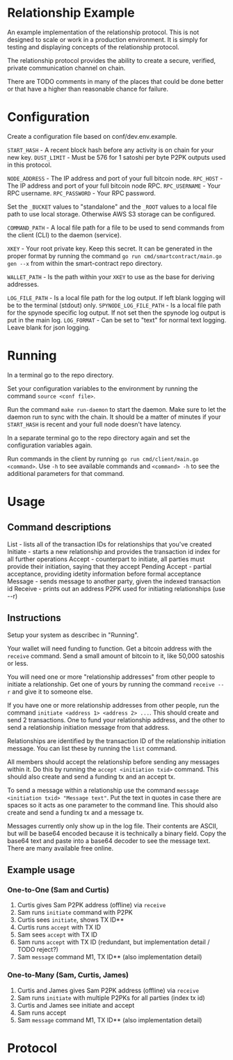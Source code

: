 # Relationship Example

An example implementation of the relationship protocol. This is not designed to scale or work in a production environment. It is simply for testing and displaying concepts of the relationship protocol.

The relationship protocol provides the ability to create a secure, verified, private communication channel on chain.

There are TODO comments in many of the places that could be done better or that have a higher than reasonable chance for failure.

# Configuration

Create a configuration file based on conf/dev.env.example.

`START_HASH` - A recent block hash before any activity is on chain for your new key.
`DUST_LIMIT` - Must be 576 for 1 satoshi per byte P2PK outputs used in this protocol.

`NODE_ADDRESS` - The IP address and port of your full bitcoin node.
`RPC_HOST` - The IP address and port of your full bitcoin node RPC.
`RPC_USERNAME` - Your RPC username.
`RPC_PASSWORD` - Your RPC password.

Set the `_BUCKET` values to "standalone" and the `_ROOT` values to a local file path to use local storage. Otherwise AWS S3 storage can be configured.

`COMMAND_PATH` - A local file path for a file to be used to send commands from the client (CLI) to the daemon (service).

`XKEY` - Your root private key. Keep this secret. It can be generated in the proper format by running the command `go run cmd/smartcontract/main.go gen --x` from within the smart-contract repo directory.

`WALLET_PATH` - Is the path within your `XKEY` to use as the base for deriving addresses.

`LOG_FILE_PATH` - Is a local file path for the log output. If left blank logging will be to the terminal (stdout) only.
`SPYNODE_LOG_FILE_PATH` - Is a local file path for the spynode specific log output. If not set then the spynode log output is put in the main log.
`LOG_FORMAT` - Can be set to "text" for normal text logging. Leave blank for json logging.

# Running

In a terminal go to the repo directory.

Set your configuration variables to the environment by running the command `source <conf file>`.

Run the command `make run-daemon` to start the daemon. Make sure to let the daemon run to sync with the chain. It should be a matter of minutes if your `START_HASH` is recent and your full node doesn't have latency.

In a separate terminal go to the repo directory again and set the configuration variables again.

Run commands in the client by running `go run cmd/client/main.go <command>`. Use `-h` to see available commands and `<command> -h` to see the additional parameters for that command.

# Usage

## Command descriptions

List - lists all of the transaction IDs for relationships that you've created
Initiate - starts a new relationship and provides the transaction id index for all further operations
Accept - counterpart to initiate, all parties must provide their initiation, saying that they accept
Pending Accept - partial acceptance, providing idetity information before formal acceptance
Message - sends message to another party, given the indexed transaction id
Receive - prints out an address P2PK used for initiating relationships (use --r)

## Instructions

Setup your system as describec in "Running".

Your wallet will need funding to function. Get a bitcoin address with the `receive` command. Send a small amount of bitcoin to it, like 50,000 satoshis or less.

You will need one or more "relationship addresses" from other people to initiate a relationship. Get one of yours by running the command `receive --r` and give it to someone else.

If you have one or more relationship addresses from other people, run the command `initiate <address 1> <address 2> ...`. This should create and send 2 transactions. One to fund your relationship address, and the other to send a relationship initiation message from that address.

Relationships are identified by the transaction ID of the relationship initiation message. You can list these by running the `list` command.

All members should accept the relationship before sending any messages within it. Do this by running the `accept <initiation txid>` command. This should also create and send a funding tx and an accept tx.

To send a message within a relationship use the command `message <initiation txid> "Message text"`. Put the text in quotes in case there are spaces so it acts as one parameter to the command line. This should also create and send a funding tx and a message tx.

Messages currently only show up in the log file. Their contents are ASCII, but will be base64 encoded because it is technically a binary field. Copy the base64 text and paste into a base64 decoder to see the message text. There are many available free online.

## Example usage


### One-to-One (Sam and Curtis)

1. Curtis gives Sam P2PK address (offline) via `receive`
2. Sam runs `initiate` command with P2PK
3. Curtis sees `initiate`, shows TX ID**
4. Curtis runs `accept` with TX ID
5. Sam sees `accept` with TX ID
6. Sam runs `accept` with TX ID (redundant, but implementation detail / TODO reject?)
7. Sam `message` command M1, TX ID** (also implementation detail)

### One-to-Many (Sam, Curtis, James)

1. Curtis and James gives Sam P2PK address (offline) via `receive`
2. Sam runs `initiate` with multiple P2PKs for all parties (index tx id)
3. Curtis and James see initiate and accept
4. Sam runs accept
7. Sam `message` command M1, TX ID** (also implementation detail)

# Protocol


